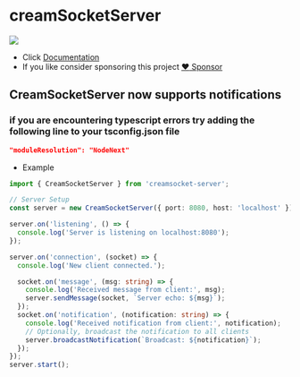 # creamSocketServer
[![](https://img.shields.io/static/v1?label=Sponsor&message=%E2%9D%A4&logo=GitHub&color=%23fe8e86)](https://github.com/sponsors/eliassn)


- Click [Documentation](https://github.com/eliassn/creamSocket-server/wiki/CreamSocketServer)
- If you like consider sponsoring this project [:heart: Sponsor](https://github.com/sponsors/eliassn)
## CreamSocketServer now supports notifications
### if you are encountering typescript errors try adding the following line to your tsconfig.json file 
```json
"moduleResolution": "NodeNext"
```
- Example
```typescript
import { CreamSocketServer } from 'creamsocket-server';

// Server Setup
const server = new CreamSocketServer({ port: 8080, host: 'localhost' });

server.on('listening', () => {
  console.log('Server is listening on localhost:8080');
});

server.on('connection', (socket) => {
  console.log('New client connected.');

  socket.on('message', (msg: string) => {
    console.log('Received message from client:', msg);
    server.sendMessage(socket, `Server echo: ${msg}`);
  });
  socket.on('notification', (notification: string) => {
    console.log('Received notification from client:', notification);
    // Optionally, broadcast the notification to all clients
    server.broadcastNotification(`Broadcast: ${notification}`);
  });
});
server.start();
```

